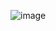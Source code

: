![image](https://github.com/Bryan-Giitwa/DIARY-EXPRESS-NODE/assets/130738028/b6d773b5-7c5a-4fae-ba53-d3aa52d65974)
